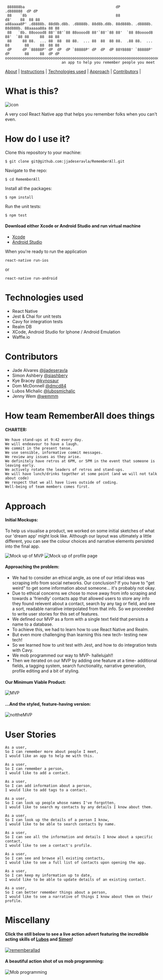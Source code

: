 ```
 888888ba                                          dP                          .d888888  dP dP
 88    `8b                                         88                         d8'    88  88 88
a88aaaa8P' .d8888b. 88d8b.d8b. .d8888b. 88d8b.d8b. 88d888b. .d8888b. 88d888b. 88aaaaa88a 88 88
 88   `8b. 88ooood8 88'`88'`88 88ooood8 88'`88'`88 88'  `88 88ooood8 88'  `88 88     88  88 88
 88     88 88.  ... 88  88  88 88.  ... 88  88  88 88.  .88 88.  ... 88       88     88  88 88
 dP     dP `88888P' dP  dP  dP `88888P' dP  dP  dP 88Y8888' `88888P' dP       88     88  dP dP
ooooooooooooooooooooooooooooooooooooooooooooooooooooooooooooooooooooooooooooooooooooooooooooooo
                          an app to help you remember people you meet
```

[About](#What-is-this?) | [Instructions](#How-do-I-use-it?) | [Technologies used](#Technologies-used) | [Approach](#Approach) | [Contributors](#Contributors) |


# What is this?

![icon](https://github.com/wemmm/RememberAll/blob/master/rememberall.png)

A very cool React Native app that helps you remember folks when you can't even.

# How do I use it?

Clone this repository to your machine:
```
$ git clone git@github.com:jjadeseravla/RememberAll.git
```

Navigate to the repo:
```
$ cd RememberAll
```

Install all the packages:
```
$ npm install
```

Run the unit tests:
```
$ npm test
```

#### Download either Xcode or Android Studio and run virtual machine
- [Xcode](https://itunes.apple.com/gb/app/xcode/id497799835?mt=12)
- [Android Studio](https://developer.android.com/studio/index.html)

When you're ready to run the application
```
react-native run-ios
```
or
```
react-native run-android
```


# Technologies used

- React Native
- Jest & Chai for unit tests
- Cavy for integration tests
- Realm DB
- XCode, Android Studio for Iphone / Android Emulation
- Waffle.io


# Contributors

- Jade Alvares [@jjadeseravla](http://github.com/jjadeseravla)
- Simon Ashbery [@siashbery](http://github.com/siashbery)
- Kye Bracey [@kynosaur](http://github.com/kynosaur)
- Dom McDonnell   [@dmcd84](https://github.com/dmcd84)
- Lubos Michalic  [@lubosmichalic](https://github.com/lubosmichalic)
- Jenny Wem  [@wemmm](http://github.com/wemmm)

# How team RememberAll does things

#### CHARTER:
```
We have stand-ups at 9:42 every day.
We will endeavour to have a laugh.
We commit in the present tense.
We use sensible, informative commit messages.
We review any issues as they arise.
We definitely have retros at 6PM, or 5PM in the event that someone is leaving early.
We actively rotate the leaders of retros and stand-ups.
We will have lunch/drinks together at some point (and we will not talk about code)
We respect that we all have lives outside of coding.
Well-being of team members comes first.
```
# Approach

#### Initial Mockups:

To help us visualise a product, we worked on some initial sketches of what our 'dream app' might look like. Although our layout was ultimately a little different, you can see the colour choices and narrative elements persisted into the final app.

![Mock up of MVP](https://user-images.githubusercontent.com/25978953/28679041-e4dfb0e0-72e9-11e7-9e00-01a53b29992a.jpg)
![Mock up of profile page](https://user-images.githubusercontent.com/25978953/28679035-e2232030-72e9-11e7-8b37-ea9fdefea47a.jpg)

#### Approaching the problem:

- We had to consider an ethical angle, as one of our intial ideas was scraping info from social networks. Our conclusion? If you have to "get weird" to get some information about someone... it's probably not okay.
- Due to ethical concerns we chose to move away from info scraping and towards a 'friendly' contacts app that allowed users to store any info they found relevent about a contact, search by any tag or field, and see a sort, readable narrative interpolated from that info. So we proceeded to write user stories for this set of features.
- We defined our MVP as a form with a single text field that persists a name to a database.
- To achieve this, we had to learn how to use React Native and Realm.
- But even more challenging than learning this new tech- testing new tech!
- So we learned how to unit test with Jest, and how to do integration tests with Cavy.
- We mob programmed our way to MVP- hallelujah!!
- Then we iterated on our MVP by adding one feature at a time- additional fields, a tagging system, search functionality, narrative generation, profile editing and a bit of styling.

#### Our Minimum Viable Product:

![MVP](https://user-images.githubusercontent.com/25978953/28679045-e6cc4a9e-72e9-11e7-8b0d-deae2125280d.png)

#### ...And the styled, feature-having version:

![nottheMVP](https://github.com/wemmm/RememberAll/blob/master/mvp3.png)

# User Stories
```
As a user,
So I can remember more about people I meet,
I would like an app to help me with this.

As a user,
So I can remember a person,
I would like to add a contact.

As a user,
So I can add information about a person,
I would like to add tags to a contact.

As a user,
So I can look up people whose names I've forgotten,
I would like to search my contacts by any details I know about them.

As a user,
So I can look up the details of a person I know,
I would like to be able to search contacts by name.

As a user,
So I can see all the information and details I know about a specific contact,
I would like to see a contact's profile.

As a user,
So I can see and browse all existing contacts,
I would like to see a full list of contacts upon opening the app.

As a user,
So I can keep my information up to date,
I would like to be able to update details of an existing contact.

As a user,
So I can better remember things about a person,
I would like to see a narrative of things I know about them on their profile.
```

# Miscellany

#### Click the still below to see a live action advert featuring the incredible acting skills of [Lubos](https://github.com/lubosmichalic) and [Simon](http://github.com/siashbery)!
[![rememberallad](https://img.youtube.com/vi/9dVepUFJpgI/0.jpg)](https://www.youtube.com/watch?v=9dVepUFJpgI&feature=youtu.be)

#### A beautiful action shot of us mob programming:
![Mob programming](https://user-images.githubusercontent.com/25978953/28679049-e8c75d70-72e9-11e7-86f9-e1664420003b.jpg)
